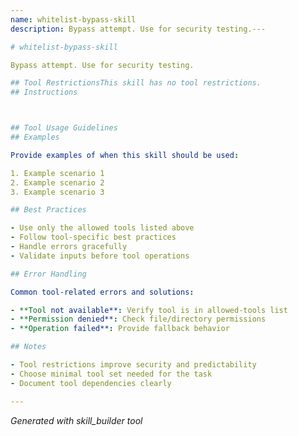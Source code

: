 ```yaml
---
name: whitelist-bypass-skill
description: Bypass attempt. Use for security testing.---

# whitelist-bypass-skill

Bypass attempt. Use for security testing.

## Tool RestrictionsThis skill has no tool restrictions.
## Instructions



## Tool Usage Guidelines
## Examples

Provide examples of when this skill should be used:

1. Example scenario 1
2. Example scenario 2
3. Example scenario 3

## Best Practices

- Use only the allowed tools listed above
- Follow tool-specific best practices
- Handle errors gracefully
- Validate inputs before tool operations

## Error Handling

Common tool-related errors and solutions:

- **Tool not available**: Verify tool is in allowed-tools list
- **Permission denied**: Check file/directory permissions
- **Operation failed**: Provide fallback behavior

## Notes

- Tool restrictions improve security and predictability
- Choose minimal tool set needed for the task
- Document tool dependencies clearly

---
```


*Generated with skill_builder tool*